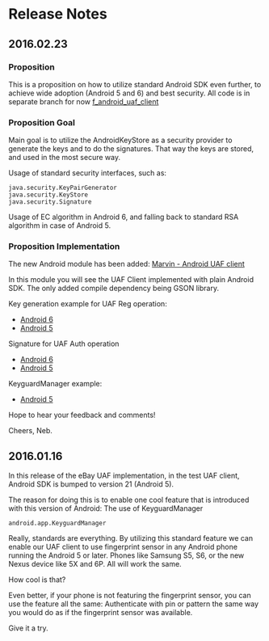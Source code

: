 # Release Notes

## 2016.02.23
### Proposition
This is a proposition on how to utilize standard Android SDK even further, to achieve wide adoption (Android 5 and 6) and best security. All code is in separate branch for now [f_android_uaf_client](https://github.com/eBay/UAF/tree/f_android_uaf_client)

### Proposition Goal
Main goal is to utilize the AndroidKeyStore as a security provider to generate the keys and to do the signatures. That way the keys are stored, and used in the most secure way. 

Usage of standard security interfaces, such as:
```
java.security.KeyPairGenerator
java.security.KeyStore
java.security.Signature
```

Usage of EC algorithm in Android 6, and falling back to standard RSA algorithm in case of Android 5.

### Proposition Implementation
The new Android module has been added: [Marvin - Android UAF client](https://github.com/eBay/UAF/tree/f_android_uaf_client/fidouafclient/marvin)

In this module you will see the UAF Client implemented with plain Android SDK. The only added compile dependency being GSON library.

Key generation example for UAF Reg operation:
- [Android 6](https://github.com/eBay/UAF/blob/f_android_uaf_client/fidouafclient/marvin/src/main/java/org/ebayopensource/fidouaf/marvin/client/op/Reg.java#L209)
- [Android 5](https://github.com/eBay/UAF/blob/f_android_uaf_client/fidouafclient/marvin/src/main/java/org/ebayopensource/fidouaf/marvin/client/op/Reg.java#L95)
 
Signature for UAF Auth operation
- [Android 6](https://github.com/eBay/UAF/blob/f_android_uaf_client/fidouafclient/marvin/src/main/java/org/ebayopensource/fidouaf/marvin/client/AuthAssertionBuilder.java#L205)
- [Android 5](https://github.com/eBay/UAF/blob/f_android_uaf_client/fidouafclient/marvin/src/main/java/org/ebayopensource/fidouaf/marvin/client/AuthAssertionBuilder.java#L183)

KeyguardManager example:
- [Android 5](https://github.com/eBay/UAF/blob/f_android_uaf_client/fidouafclient/marvin/src/main/java/org/ebayopensource/fidouaf/marvin/FidoUafOpActivity.java#L97)

Hope to hear your feedback and comments!

Cheers,
Neb.


## 2016.01.16
In this release of the eBay UAF implementation, in the test UAF client, Android SDK is bumped to version 21 (Android 5).

The reason for doing this is to enable one cool feature that is introduced with this version of Android: The use of KeyguardManager

```
android.app.KeyguardManager
```

Really, standards are everything. By utilizing this standard feature we can enable our UAF client to use fingerprint sensor in any Android phone running the Android 5 or later. Phones like Samsung S5, S6, or the new Nexus device like 5X and 6P. All will work the same.

How cool is that?

Even better, if your phone is not featuring the fingerprint sensor, you can use the feature all the same: Authenticate with pin or pattern the same way you would do as if the fingerprint sensor was available.

Give it a try.
